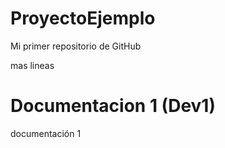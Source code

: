 # ProyectoEjemplo
Mi primer repositorio de GitHub

mas lineas

# Documentacion 1 (Dev1)

documentación 1

